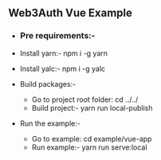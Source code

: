 ## Web3Auth Vue Example

- ### Pre requirements:-

-  Install yarn:- npm i -g yarn

- Install yalc:- npm i -g yalc

- Build packages:-

    - Go to project root folder: cd ../../
    - Build project:- yarn run local-publish

- Run the example:-

    - Go to example: cd example/vue-app
    - Run example:- yarn run serve:local